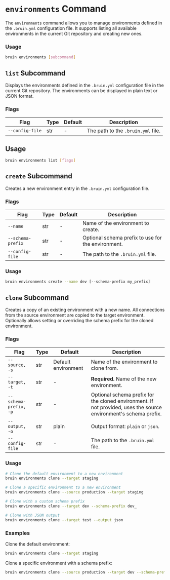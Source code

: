 # `environments` Command

The `environments` command allows you to manage environments defined in the `.bruin.yml` configuration file.
It supports listing all available environments in the current Git repository and creating new ones.

### Usage
```bash
bruin environments [subcommand]
```

## `list` Subcommand

Displays the environments defined in the `.bruin.yml` configuration file in the current Git repository. The environments can be displayed in plain text or JSON format.

### Flags

| Flag | Type | Default | Description |
|------|------|---------|-------------|
| `--config-file` | str | - | The path to the `.bruin.yml` file. |

## Usage

```bash
bruin environments list [flags]
```

## `create` Subcommand

Creates a new environment entry in the `.bruin.yml` configuration file.

### Flags

| Flag | Type | Default | Description |
|------|------|---------|-------------|
| `--name` | str | - | Name of the environment to create. |
| `--schema-prefix` | str | - | Optional schema prefix to use for the environment. |
| `--config-file` | str | - | The path to the `.bruin.yml` file. |

### Usage

```bash
bruin environments create --name dev [--schema-prefix my_prefix]
```

## `clone` Subcommand

Creates a copy of an existing environment with a new name. All connections from the source environment are copied to the target environment. Optionally allows setting or overriding the schema prefix for the cloned environment.

### Flags

| Flag | Type | Default | Description |
|------|------|---------|-------------|
| `--source, -s` | str | Default environment | Name of the environment to clone from. |
| `--target, -t` | str | - | **Required.** Name of the new environment. |
| `--schema-prefix, -p` | str | - | Optional schema prefix for the cloned environment. If not provided, uses the source environment's schema prefix. |
| `--output, -o` | str | plain | Output format: `plain` or `json`. |
| `--config-file` | str | - | The path to the `.bruin.yml` file. |

### Usage

```bash
# Clone the default environment to a new environment
bruin environments clone --target staging

# Clone a specific environment to a new environment
bruin environments clone --source production --target staging

# Clone with a custom schema prefix
bruin environments clone --target dev --schema-prefix dev_

# Clone with JSON output
bruin environments clone --target test --output json
```

### Examples

Clone the default environment:
```bash
bruin environments clone --target staging
```

Clone a specific environment with a schema prefix:
```bash
bruin environments clone --source production --target dev --schema-prefix dev_
```
